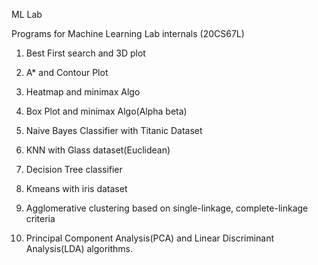 ML Lab

Programs for Machine Learning Lab internals (20CS67L)

 1) Best First search and 3D plot

 2) A* and Contour Plot

 3) Heatmap and minimax Algo

 4) Box Plot and minimax Algo(Alpha beta)

 5) Naive Bayes Classifier with Titanic Dataset

 6) KNN with Glass dataset(Euclidean)

 7) Decision Tree classifier

 8) Kmeans with iris dataset

 9) Agglomerative clustering based on single-linkage, complete-linkage criteria

 10) Principal Component Analysis(PCA) and Linear Discriminant Analysis(LDA) algorithms.

